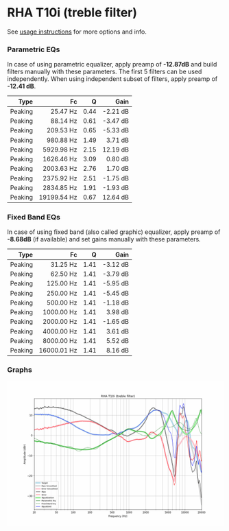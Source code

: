 # RHA T10i (treble filter)
See [usage instructions](https://github.com/jaakkopasanen/AutoEq#usage) for more options and info.

### Parametric EQs
In case of using parametric equalizer, apply preamp of **-12.87dB** and build filters manually
with these parameters. The first 5 filters can be used independently.
When using independent subset of filters, apply preamp of **-12.41 dB**.

| Type    | Fc          |    Q | Gain     |
|--------:|------------:|-----:|---------:|
| Peaking | 25.47 Hz    | 0.44 | -2.21 dB |
| Peaking | 88.14 Hz    | 0.61 | -3.47 dB |
| Peaking | 209.53 Hz   | 0.65 | -5.33 dB |
| Peaking | 980.88 Hz   | 1.49 | 3.71 dB  |
| Peaking | 5929.98 Hz  | 2.15 | 12.19 dB |
| Peaking | 1626.46 Hz  | 3.09 | 0.80 dB  |
| Peaking | 2003.63 Hz  | 2.76 | 1.70 dB  |
| Peaking | 2375.92 Hz  | 2.51 | -1.75 dB |
| Peaking | 2834.85 Hz  | 1.91 | -1.93 dB |
| Peaking | 19199.54 Hz | 0.67 | 12.64 dB |

### Fixed Band EQs
In case of using fixed band (also called graphic) equalizer, apply preamp of **-8.68dB**
(if available) and set gains manually with these parameters.

| Type    | Fc          |    Q | Gain     |
|--------:|------------:|-----:|---------:|
| Peaking | 31.25 Hz    | 1.41 | -3.12 dB |
| Peaking | 62.50 Hz    | 1.41 | -3.79 dB |
| Peaking | 125.00 Hz   | 1.41 | -5.95 dB |
| Peaking | 250.00 Hz   | 1.41 | -5.45 dB |
| Peaking | 500.00 Hz   | 1.41 | -1.18 dB |
| Peaking | 1000.00 Hz  | 1.41 | 3.98 dB  |
| Peaking | 2000.00 Hz  | 1.41 | -1.65 dB |
| Peaking | 4000.00 Hz  | 1.41 | 3.61 dB  |
| Peaking | 8000.00 Hz  | 1.41 | 5.52 dB  |
| Peaking | 16000.01 Hz | 1.41 | 8.16 dB  |

### Graphs
![](./RHA%20T10i%20(treble%20filter).png)
